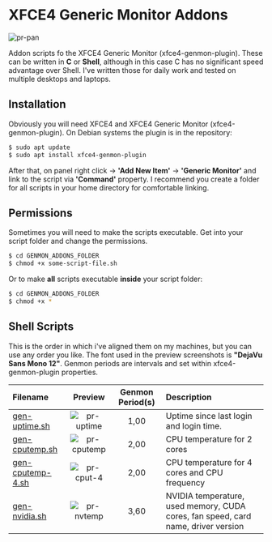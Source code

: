 # XFCE4 Generic Monitor Addons

![pr-pan]

Addon scripts fo the XFCE4 Generic Monitor (xfce4-genmon-plugin). These can be written in **C** or **Shell**, although in this case C has no significant speed advantage over Shell. I've written those for daily work and tested on multiple desktops and laptops.

## Installation

Obviously you will need XFCE4 and XFCE4 Generic Monitor (xfce4-genmon-plugin).
On Debian systems the plugin is in the repository: 

```sh
$ sudo apt update
$ sudo apt install xfce4-genmon-plugin
```

After that, on panel right click → **'Add New Item'** → **'Generic Monitor'** and link to the script via **'Command'** property.
I recommend you create a folder for all scripts in your home directory for comfortable linking.

## Permissions

Sometimes you will need to make the scripts executable. Get into your script folder and change the permissions.

```sh
$ cd GENMON_ADDONS_FOLDER
$ chmod +x some-script-file.sh
```
Or to make **all** scripts executable **inside** your script folder:

```sh
$ cd GENMON_ADDONS_FOLDER
$ chmod +x *
```

## Shell Scripts

This is the order in which i've aligned them on my machines, but you can use any order you like. The font used in the preview screenshots is **"DejaVu Sans Mono 12"**. Genmon periods are intervals and set within xfce4-genmon-plugin properties.

| Filename            | Preview       | Genmon Period(s)   | Description		                               |
|:--------------------|:-------------:|:------------------:|:--------------------------------------------------|
| [gen-uptime.sh]     | ![pr-uptime]  | 1,00               | Uptime since last login and login time.           |
| [gen-cputemp.sh]    | ![pr-cputemp] | 2,00               | CPU temperature for 2 cores                       |
| [gen-cputemp-4.sh]  | ![pr-cput-4]  | 2,00               | CPU temperature for 4 cores and CPU frequency     |
| [gen-nvidia.sh]     | ![pr-nvtemp]  | 3,60               | NVIDIA temperature, used memory, CUDA cores, fan speed, card name, driver version  |

<!--- Paths to script -->
[gen-uptime.sh]: gen-uptime.sh
[gen-nvidia.sh]: gen-nvidia.sh
[gen-cputemp.sh]: gen-cputemp.sh
[gen-cputemp-4.sh]: gen-cputemp-4.sh

<!--- Previews -->
[pr-pan]: https://raw.githubusercontent.com/niwald/XFCE4-Genmon-Addons/master/preview/genmon-niwald.png "XFCE4 Panel Preview"
[pr-uptime]: https://raw.githubusercontent.com/niwald/XFCE4-Genmon-Addons/master/preview/uptime.jpg "Uptime"
[pr-cputemp]: https://raw.githubusercontent.com/niwald/XFCE4-Genmon-Addons/master/preview/cputemp.jpg "CPU Temperature"
[pr-cput-4]: https://raw.githubusercontent.com/niwald/XFCE4-Genmon-Addons/master/preview/cputemp-4.png "CPU Temperature (4 Cores)"
[pr-nvtemp]: https://raw.githubusercontent.com/niwald/XFCE4-Genmon-Addons/master/preview/nvidiatemp.png "NVIDIA Temperature and Data"

